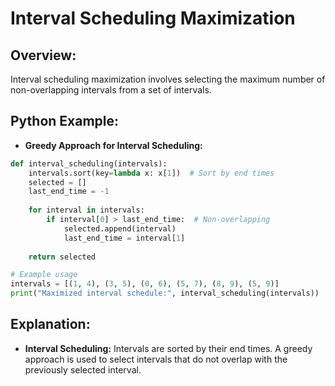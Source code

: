 # **Interval Scheduling Maximization**

## **Overview:**

Interval scheduling maximization involves selecting the maximum number of non-overlapping intervals from a set of intervals.

## **Python Example:**

- **Greedy Approach for Interval Scheduling:**

```python
def interval_scheduling(intervals):
    intervals.sort(key=lambda x: x[1])  # Sort by end times
    selected = []
    last_end_time = -1
    
    for interval in intervals:
        if interval[0] > last_end_time:  # Non-overlapping
            selected.append(interval)
            last_end_time = interval[1]
    
    return selected

# Example usage
intervals = [(1, 4), (3, 5), (0, 6), (5, 7), (8, 9), (5, 9)]
print("Maximized interval schedule:", interval_scheduling(intervals))
```

## **Explanation:**
- **Interval Scheduling:** Intervals are sorted by their end times. A greedy approach is used to select intervals that do not overlap with the previously selected interval.

